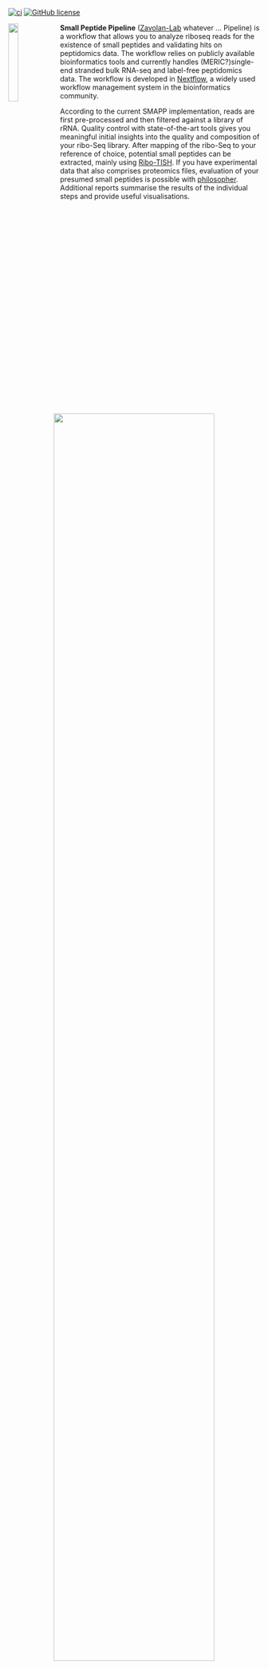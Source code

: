 [![ci](https://github.com/zavolanlab/zarp/workflows/CI/badge.svg?branch=dev)](https://github.com/zavolanlab/zarp/actions?query=workflow%3Aci)
[![GitHub license](https://img.shields.io/github/license/zavolanlab/zarp?color=orange)](https://github.com/zavolanlab/zarp/blob/dev/LICENSE)

<div align="left">
    <img width="20%" align="left" src=images/esel.webp>
</div> 

**Small Peptide Pipeline** ([Zavolan-Lab][zavolan-lab] whatever ... Pipeline) is a workflow that allows you
to analyze riboseq reads for the existence of small peptides and validating hits on peptidomics data.
The workflow relies on publicly available bioinformatics tools and currently handles (MERIC?)single-end stranded bulk RNA-seq and label-free peptidomics data.
The workflow is developed in [Nextflow][nextflow], a widely used workflow management system in the bioinformatics
community.

According to the current SMAPP implementation, reads are first pre-processed and then filtered against a library of rRNA.
Quality control with state-of-the-art tools gives you meaningful initial insights into the quality and composition of your ribo-Seq library.
After mapping of the ribo-Seq to your reference of choice, potential small peptides can be extracted, mainly using [Ribo-TISH][ribotish]. If you have experimental data that also comprises proteomics files, evaluation of your presumed small peptides is possible with [philosopher][philosopher].
Additional reports summarise the results of the individual steps and provide useful visualisations.

<div align="center">
    <img width="80%" src=images/flowchart.png>
</div> 


> **Note:** For a more detailed description of each step, please refer to the [workflow
> documentation][pipeline-documentation].


# Requirements

The workflow has been tested on:
- CentOS 7.5
- macOS 12.3.1

> **NOTE:**
> Currently, we only support **Mac & Linux** execution. 


# Installation

## 1. Clone the repository

Go to the desired directory/folder on your file system, then clone/get the 
repository and move into the respective directory with:

```bash
git clone https://github.com/noepozzan/small_peptide_pipeline.git
cd small_peptide_pipeline
```

## 2. Conda and Mamba installation

Workflow dependencies can be conveniently installed with the [Conda][conda]
package manager. We recommend that you install [Miniconda][miniconda-installation] 
for your system (Linux). Be sure to select the Python 3 option. 
The workflow was built and tested with `miniconda 4.13.0`.
Other versions are not guaranteed to work as expected.

Given that Miniconda has been installed and is available in the current shell the first
dependency for ZARP is the [Mamba][mamba] package manager, which needs to be installed in
the `base` conda environment with:

```bash
conda install -y mamba -n base -c conda-forge
```

## 3. Dependencies installation

For improved reproducibility and reusability of the workflow,
each individual step of the workflow runs in its own [Singularity][singularity] or [Docker][docker]
container.
As a consequence, running this workflow has very few individual dependencies.
Since this pipeline depends on many different software tools, only **container execution** is possible. This requires Singularity or Docker to be installed on the system where the workflow is executed. 
As the functional installation of Singularity and Docker require root privilege, and Conda currently only provides Singularity for Linux architectures, the installation instructions are slightly different depending on your system/setup:

### For most users

If you do *not* have root privileges on the machine you want
to run the workflow on *or* if you do not have a Linux machine, please [install
Singularity][singularity-install] or [install Docker][docker-install] separately and in privileged mode, depending
on your system. You may have to ask an authorized person (e.g., a systems
administrator) to do that. This will almost certainly be required if you want
to run the workflow on a high-performance computing (HPC) cluster. 

> **NOTE:**
> The workflow has been tested with the following versions:  
>  * `Singularity v3.8.5-1.el7`
>  * `Docker 20.10.17`

After the installation has completed, install the remaining dependencies with:
```bash
mamba env create -f install/environment.yml
```

### As root user on Linux

(NOT RELEVANT RIGHT NOW. ASK MERIC)
If you have a Linux machine, as well as root privileges, (e.g., if you plan to
run the workflow on your own computer), you can execute the following command
to include Singularity in the Conda environment:

```bash
mamba env create -f install/environment.root.yml
```

## 4. Activate environment

Activate the Conda environment with:

```bash
conda activate small_peptides
```

# Extra installation steps (optional)

## 5. Non-essential dependencies installation

Most tests have additional dependencies. If you are planning to run tests, you
will need to install these by executing the following command _in your active
Conda environment_:

```bash
mamba env update -f install/environment.dev.yml
```

## 5. Before running the tests

It is important to know that this workflow relies on many external tools.
One of those is [MSFragger][msfragger].
Since MSFragger is only free for non-commercial use, you should run
`source data/scripts/echo_env.sh` from the main dir of this project.
This sets environment variables that allow you to pull the private MSFragger image from [noepozzan's dockerhub][dockerhub-np] repository.

## 6. Successful installation tests

I have prepared tests to check the integrity of the workflow and its components.
These can be run as follows:
	````bash
	cd <main directory of this project>
	nextflow run main.nf -profile test,<slurm,slurm_offline>
	```
ATTENTION:
Since even the testing files for this pipeline are quite large, I provide a github repo to pull from.
	````bash
	cd <main directory of this project>
	git clone git@github.com:noepozzan/small_peptide_pipeline_test_data.git
	mkdir -p data/tests/
	mv small_peptide_pipeline_test_data/* data/tests/
	```
Once you have done this, you can run the tests shown above.

The most critical of these tests enable you to execute the entire workflow on a 
set of small example input files. Note that for this and other tests to complete
successfully, [additional dependencies](#installing-non-essential-dependencies) need to be installed.

Remember to activate the conda environment!

Execute one of the following commands to run the test workflow on your local machine:
* Test workflow on local machine with **Singularity**:
(I need to test this if this works at all on my machine)
```bash
nextflow run main.nf -profile test,docker
```

Execute one of the following commands to run the test workflow 
on a [Slurm][slurm]-managed high-performance computing (HPC) cluster:
* Test workflow with **Singularity**:
```bash
nextflow run main.nf -profile test,<slurm,slurm_offline>
```


# Running the workflow on your own samples

If you want to run the workflow on your own files, running it is pretty straightforward:

	```bash
	cd <project's main directory>
	```
	````bash
	nextflow run main.nf -profile <profile of your choice>,<profile that fits your work environment>
	```

But before you start, you have to get the configuration right.
As you see above, this workflow needs 2 profiles:
	<profile of your choice>:  where you provide the files and parameters for the tools included in the workflow
	<profile that fits your work environment>: where you provide the details to the memory and the CPUs of your system

1. You have the choice of running the workflow in different configurations: (substitute one of the below options for the <profile of choice> above)
    full: to run the full pipeline (this is computationally quite heavy and should be done in cluster environment)
    test: to only run the test pipeline with small files
    qc: to only run the quality control part of the pipeline
    prepare: to prepare the reads
    ribotish: to only run ribotish
    proteomics: to quantify your proteomics files

While this looks quite straightforward up to this point, make sure to provide the right files for each of the run modes.
These files have to be provided, as follows:

In the project's root directory, there is a folder called `conf/`.
This folder houses all configuration files necessary to deal with the different run modes.
IMPORTANT: If you choose the profile <full>, you have to specify the paths to your files in the `conf/full.config` configuration file.
This works for all the other profiles in the same manner.
Use your editor of choice to populate these files with appropriate
paths. Every config files indicates the variables necessary to run this workflow in the way you want it to.

2. Have a look at the examples in the `conf/` directory to see what the
files should look like, specifically:

    - [slurm.config]
    - [docker.config]

    - For more details and explanations, refer to the [pipeline-documentation]

3. Pick one of the following choices for either local or cluster execution:

> **NOTE:** Depending on the configuration of your Slurm installation you may
> need to adapt the files under the `conf/` directory 
> and the arguments to options `memory` and `cpus`
> in the file `*.config` of the respective profile.
> Consult the manual of your workload manager as well as the section of the
> nextflow manual dealing with [profiles].

	slurm: for cluster execution (needs singularity installed)
	slurm_offline: for cluster execution
	(needs singularity installed and also needs you to first run:
	````bash
	cd <main directory of this project>
	bash data/scripts/pull_containers.sh
	```
	)
	docker: for local execution (needs docker installed and the daemon running)

4. Start your workflow run:

	Either, to view the output directly in your terminal:
    ```bash
	nextflow run main.nf -profile <profile of your choice>,<profile that fits your work environment>
    ```

	Or to have the workflow run in the background:
	(practical if you need to leave your computer while still running the pipeline)
	This option requires you to copy the exact nextflow command you intend to run into the `slurm.script`,
	which you'll find in the project's main directory.
	```bash
	sbatch slurm.script
	```

[conda]: <https://docs.conda.io/projects/conda/en/latest/index.html>
[profiles]: <https://www.nextflow.io/docs/latest/config.html#config-profiles>
[mamba]: <https://github.com/mamba-org/mamba>
[miniconda-installation]: <https://docs.conda.io/en/latest/miniconda.html>
[singularity]: <https://sylabs.io/singularity/>
[docker]: <https://docker.com/>
[msfragger]: <https://msfragger.nesvilab.org/>
[philosopher]: <https://github.com/Nesvilab/philosopher>
[nextflow]: <https://nextflow.io/>
[singularity-install]: <https://sylabs.io/guides/3.5/admin-guide/installation.html>
[docker-install]: <https://docs.docker.com/engine/install/>
[dockerhub-np]: <https://hub.docker.com/u/noepozzan>
[ribotish]: <https://bioinformatics.mdanderson.org/public-software/ribo-tish/>
[slurm]: <https://slurm.schedmd.com/documentation.html>
[zavolan-lab]: <https://www.biozentrum.unibas.ch/research/researchgroups/overview/unit/zavolan/research-group-mihaela-zavolan/>
[slurm.config]: conf/slurm.config
[docker.config]: conf/docker.config
[pipeline-documentation]: pipeline_documentation.md

